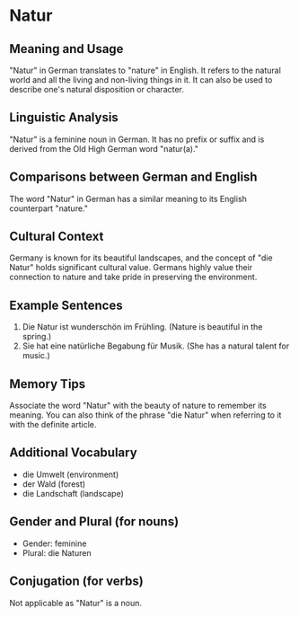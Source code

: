 # Natur
## Meaning and Usage
"Natur" in German translates to "nature" in English. It refers to the natural world and all the living and non-living things in it. It can also be used to describe one's natural disposition or character.

## Linguistic Analysis
"Natur" is a feminine noun in German. It has no prefix or suffix and is derived from the Old High German word "natur(a)." 

## Comparisons between German and English
The word "Natur" in German has a similar meaning to its English counterpart "nature."

## Cultural Context
Germany is known for its beautiful landscapes, and the concept of "die Natur" holds significant cultural value. Germans highly value their connection to nature and take pride in preserving the environment.

## Example Sentences
1. Die Natur ist wunderschön im Frühling. (Nature is beautiful in the spring.)
2. Sie hat eine natürliche Begabung für Musik. (She has a natural talent for music.)

## Memory Tips
Associate the word "Natur" with the beauty of nature to remember its meaning. You can also think of the phrase "die Natur" when referring to it with the definite article.

## Additional Vocabulary
- die Umwelt (environment)
- der Wald (forest)
- die Landschaft (landscape)

## Gender and Plural (for nouns)
- Gender: feminine
- Plural: die Naturen

## Conjugation (for verbs)
Not applicable as "Natur" is a noun.
